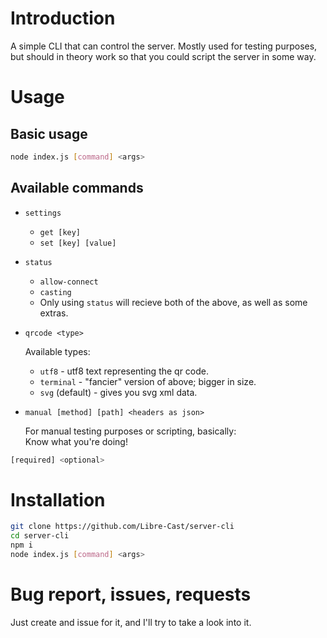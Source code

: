 # Introduction
A simple CLI that can control the server. Mostly used for testing purposes, but should in theory work so that you could script the server in some way.


# Usage
## Basic usage
```bash
node index.js [command] <args>
```

## Available commands
* `settings`
    * `get [key]`
    * `set [key] [value]`
* `status`
    * `allow-connect`
    * `casting`
    * Only using `status` will recieve both of the above, as well as some extras.
* `qrcode <type>`

    Available types:
    * `utf8` - utf8 text representing the qr code.
    * `terminal` - "fancier" version of above; bigger in size.
    * `svg` (default) - gives you svg xml data.

* `manual [method] [path] <headers as json>`

    For manual testing purposes or scripting, basically: \
    Know what you're doing!

```bash
[required] <optional>
```

# Installation
```bash
git clone https://github.com/Libre-Cast/server-cli
cd server-cli
npm i
node index.js [command] <args>
```

# Bug report, issues, requests
Just create and issue for it, and I'll try to take a look into it.